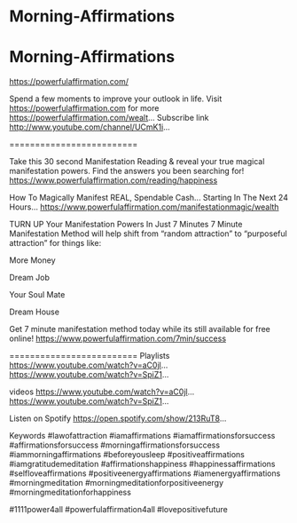 # Morning-Affirmations

# Morning-Affirmations

https://powerfulaffirmation.com/

Spend a few moments to improve your outlook in life.
Visit https://powerfulaffirmation.com for more
https://powerfulaffirmation.com/wealt... 
Subscribe link
http://www.youtube.com/channel/UCmK1i...

=========================

Take this 30 second Manifestation Reading & reveal your true magical manifestation powers. Find the answers you been searching for!
https://www.powerfulaffirmation.com/reading/happiness

How To Magically Manifest
REAL, Spendable Cash...
Starting In The Next 24 Hours...
https://www.powerfulaffirmation.com/manifestationmagic/wealth



TURN UP Your Manifestation Powers In Just 7 Minutes 7 Minute Manifestation Method will help shift from “random attraction” to “purposeful attraction” for things like:

More Money

Dream Job

Your Soul Mate

Dream House

Get 7 minute manifestation method today while its still available for free online!
https://www.powerfulaffirmation.com/7min/success

=========================
Playlists
https://www.youtube.com/watch?v=aC0jl...
https://www.youtube.com/watch?v=SpiZ1...

videos
https://www.youtube.com/watch?v=aC0jl...
https://www.youtube.com/watch?v=SpiZ1...

Listen on Spotify
https://open.spotify.com/show/213RuT8...

Keywords
#lawofattraction
#iamaffirmations
#iamaffirmationsforsuccess
#affirmationsforsuccess
#morningaffirmationsforsuccess
#iammorningaffirmations
#beforeyousleep
#positiveaffirmations
#iamgratitudemeditation
#affirmationshappiness
#happinessaffirmations
#selfloveaffirmations
#positiveenergyaffirmations
#iamenergyaffirmations
#morningmeditation
#morningmeditationforpositiveenergy #morningmeditationforhappiness

#1111power4all #powerfulaffirmation4all #lovepositivefuture

